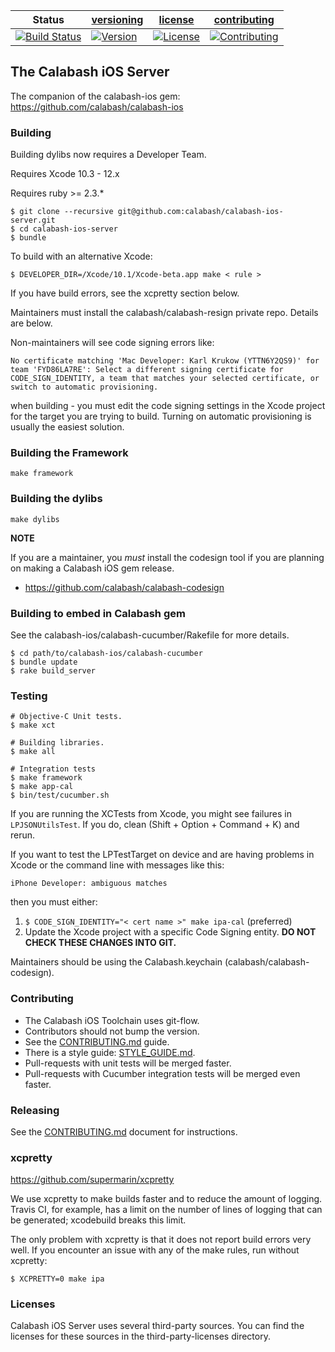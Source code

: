 | Status | [versioning](VERSIONING.md) | [license](LICENSE) | [contributing](CONTRIBUTING.md)|
|--------|-----------------------------|--------------------|--------------------------------|
|[![Build Status](https://calabash-ci.xyz/buildStatus/icon?job=calabash-ios-server/develop)](https://calabash-ci.xyz/job/calabash-ios-server/develop)| [![Version](https://img.shields.io/badge/version-0.22.1-green.svg)](https://img.shields.io/badge/version-0.22.1-green.svg) |[![License](https://img.shields.io/badge/licence-Eclipse-blue.svg)](http://opensource.org/licenses/EPL-1.0) | [![Contributing](https://img.shields.io/badge/contrib-gitflow-orange.svg)](https://www.atlassian.com/git/tutorials/comparing-workflows/gitflow-workflow/)|

## The Calabash iOS Server


The companion of the calabash-ios gem:  https://github.com/calabash/calabash-ios

### Building

Building dylibs now requires a Developer Team.

Requires Xcode 10.3 - 12.x

Requires ruby >= 2.3.*

```
$ git clone --recursive git@github.com:calabash/calabash-ios-server.git
$ cd calabash-ios-server
$ bundle
```

To build with an alternative Xcode:

```
$ DEVELOPER_DIR=/Xcode/10.1/Xcode-beta.app make < rule >
```

If you have build errors, see the xcpretty section below.

Maintainers must install the calabash/calabash-resign private repo.
Details are below.

Non-maintainers will see code signing errors like:

```
No certificate matching 'Mac Developer: Karl Krukow (YTTN6Y2QS9)' for
team 'FYD86LA7RE': Select a different signing certificate for
CODE_SIGN_IDENTITY, a team that matches your selected certificate, or
switch to automatic provisioning.
```

when building - you must edit the code signing settings in the Xcode
project for the target you are trying to build.  Turning on automatic
provisioning is usually the easiest solution.

### Building the Framework

```
make framework
```

### Building the dylibs

```
make dylibs
```

**NOTE**

If you are a maintainer, you _must_ install the codesign tool
if you are planning on making a Calabash iOS gem release.

* https://github.com/calabash/calabash-codesign

### Building to embed in Calabash gem

See the calabash-ios/calabash-cucumber/Rakefile for more details.

```
$ cd path/to/calabash-ios/calabash-cucumber
$ bundle update
$ rake build_server
```

### Testing

```
# Objective-C Unit tests.
$ make xct

# Building libraries.
$ make all

# Integration tests
$ make framework
$ make app-cal
$ bin/test/cucumber.sh
```

If you are running the XCTests from Xcode, you might see failures in
`LPJSONUtilsTest`.  If you do, clean (Shift + Option + Command + K)
and rerun.

If you want to test the LPTestTarget on device and are having problems
in Xcode or the command line with messages like this:

```
iPhone Developer: ambiguous matches
```

then you must either:

1. `$ CODE_SIGN_IDENTITY="< cert name >" make ipa-cal` (preferred)
2. Update the Xcode project with a specific Code Signing entity.  **DO
   NOT CHECK THESE CHANGES INTO GIT.**

Maintainers should be using the Calabash.keychain
(calabash/calabash-codesign).

### Contributing

* The Calabash iOS Toolchain uses git-flow.
* Contributors should not bump the version.
* See the [CONTRIBUTING.md](CONTRIBUTING.md) guide.
* There is a style guide: [STYLE\_GUIDE.md](STYLE\_GUIDE.md).
* Pull-requests with unit tests will be merged faster.
* Pull-requests with Cucumber integration tests will be merged even faster.

### Releasing

See the [CONTRIBUTING.md](CONTRIBUTING.md) document for instructions.

### xcpretty

https://github.com/supermarin/xcpretty

We use xcpretty to make builds faster and to reduce the amount of
logging.  Travis CI, for example, has a limit on the number of lines of
logging that can be generated; xcodebuild breaks this limit.

The only problem with xcpretty is that it does not report build errors
very well.  If you encounter an issue with any of the make rules, run
without xcpretty:

```
$ XCPRETTY=0 make ipa
```

### Licenses

Calabash iOS Server uses several third-party sources.  You can find the
licenses for these sources in the third-party-licenses directory.


